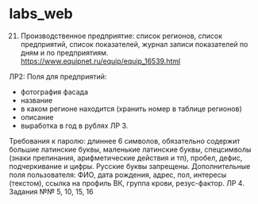 # labs_web
21.	Производственное предприятие: список регионов, список предприятий, список показателей, журнал записи показателей по дням и по предприятиям. https://www.equipnet.ru/equip/equip_16539.html 

ЛР2: Поля для предприятий:
 - фотография фасада
 - название
 - в каком регионе находится (хранить номер в таблице регионов)
 - описание
 - выработка в год в рублях
ЛР 3. 

Требования к паролю: длиннее 6 символов, обязательно содержит большие латинские буквы, маленькие латинские буквы, спецсимволы (знаки препинания, арифметические действия и тп), пробел, дефис, подчеркивание и цифры. 
Русские буквы запрещены.
Дополнительные поля пользователя: ФИО, дата рождения, адрес, пол, интересы (текстом), ссылка на профиль ВК, группа крови, резус-фактор.
ЛР 4. Задания  №№ 5, 10, 15, 16

